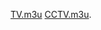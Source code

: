 [TV.m3u](https://raw.githubusercontent.com/DefenderDerek/defenderderek.github.io/main/TV.M3U)
[CCTV.m3u](https://raw.githubusercontent.com/DefenderDerek/defenderderek.github.io/main/CCTV).
